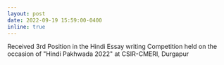 ```yaml
---
layout: post
date: 2022-09-19 15:59:00-0400
inline: true
---
```


Received 3rd Position in the Hindi Essay writing Competition held on the occasion of "Hindi Pakhwada 2022" at CSIR-CMERI, Durgapur
